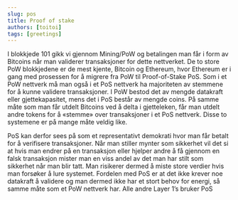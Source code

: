 ```yaml
---
slug: pos
title: Proof of stake
authors: [toitoi]
tags: [greetings]
---
```


I blokkjede 101 gikk vi gjennom Mining/PoW og betalingen man får i form av Bitcoins når man validerer transaksjoner for dette nettverket. De to store PoW blokkjedene er de mest kjente, Bitcoin og Ethereum, hvor Ethereum er i gang med prosessen for å migrere fra PoW til Proof-of-Stake PoS. Som i et PoW nettverk må man også i et PoS nettverk ha majoriteten av stemmene for å kunne validere transaksjoner. I PoW bestod det av mengde datakraft eller gjettekapasitet, mens det i PoS består av mengde coins. På samme måte som man får utdelt Bitcoins ved å delta i gjetteleken, får man utdelt andre tokens for å «stemme» over transaksjoner i et PoS nettverk. Disse to systemene er på mange måte veldig like.

PoS kan derfor sees på som et representativt demokrati hvor man får betalt for å verifisere transaksjoner. Når man stiller mynter som sikkerhet vil det si at hvis man endrer på en transaksjon eller hjelper andre å få gjennom en falsk transaksjon mister man en viss andel av det man har stilt som sikkerhet når man blir tatt. Man risikerer dermed å miste store verdier hvis man forsøker å lure systemet. Fordelen med PoS er at det ikke krever noe datakraft å validere og man dermed ikke har et stort behov for energi, så samme måte som et PoW nettverk har. Alle andre Layer 1’s bruker PoS